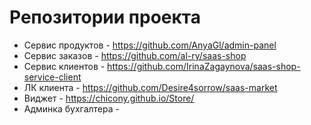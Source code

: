 # Репозитории проекта

* Сервис продуктов - https://github.com/AnyaGl/admin-panel
* Сервис заказов - https://github.com/al-ry/saas-shop
* Сервис клиентов - https://github.com/IrinaZagaynova/saas-shop-service-client
* ЛК клиента - https://github.com/Desire4sorrow/saas-market
* Виджет - https://chicony.github.io/Store/
* Админка бухгалтера - 